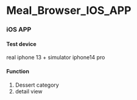 # Meal_Browser_IOS_APP


### iOS APP

#### Test device
real iphone 13 + simulator iphone14 pro

#### Function
1. Dessert category
2. detail view
